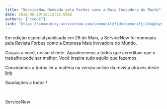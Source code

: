 ```yaml
---
title: "ServiceNow Nomeada pela Forbes como a Mais Inovadora do Mundo"
date: 2018-05-30T18:12:23.000Z
authors: ["ccook"]
link: "https://community.servicenow.com/community?id=community_blog&sys_id=6273dec3dbda9bc0fac7f4621f9619b9"
---
```

<p>Em edição especial publicada em 28 de Maio, a ServiceNow foi nomeada pela Revista Forbes como a Empresa Mais Inovadora do Mundo.</p>
<p>Graças a você, nosso cliente. Agradecemos a todos que acreditam que o trabalho pode ser melhor. Você inspira tudo aquilo que fazemos.</p>
<p>Convidamos a todos ler a matéria na versão online da revista através deste <a href="https://www.forbes.com/sites/forbespr/2018/05/29/forbes-releases-eighth-annual-list-of-the-worlds-most-innovative-companies/#4dd01d42c954" rel="nofollow">link</a></p>
<p>Saudações a todos ! </p>
<p> </p>
<p>ServiceNow</p>